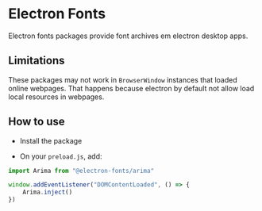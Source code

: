 # Electron Fonts

Electron fonts packages provide font archives em electron desktop apps.

## Limitations

These packages may not work in `BrowserWindow` instances that loaded online webpages. That happens because electron by default not allow load local resources in webpages.

## How to use

* Install the package

* On your `preload.js`, add:

```ts
import Arima from "@electron-fonts/arima"

window.addEventListener("DOMContentLoaded", () => {
    Arima.inject()
})
```